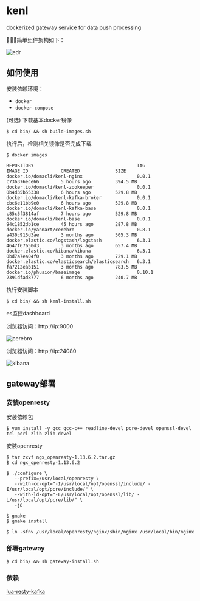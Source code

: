 # kenl

dockerized gateway service for data push processing

简单组件架构如下：

![edr](http://og0usnhfv.bkt.clouddn.com/edr.png)

## 如何使用

安装依赖环境：
- `docker` 
- `docker-compose`

(可选) 下载基本docker镜像

```
$ cd bin/ && sh build-images.sh
```

执行后，检测相关镜像是否完成下载

```
$ docker images

REPOSITORY                                      TAG                 IMAGE ID            CREATED             SIZE
docker.io/domacli/kenl-nginx                    0.0.1               c736376ece66        5 hours ago         394.5 MB
docker.io/domacli/kenl-zookeeper                0.0.1               0b4d35b55338        6 hours ago         529.8 MB
docker.io/domacli/kenl-kafka-broker             0.0.1               cbc6e11bb9e0        6 hours ago         529.8 MB
docker.io/domacli/kenl-kafka-base               0.0.1               c85c5f3814af        7 hours ago         529.8 MB
docker.io/domacli/kenl-base                     0.0.1               94c1852db1ce        45 hours ago        287.8 MB
docker.io/yannart/cerebro                       0.8.1               a430c915d3ae        3 months ago        505.3 MB
docker.elastic.co/logstash/logstash             6.3.1               4647f67650d3        3 months ago        657.4 MB
docker.elastic.co/kibana/kibana                 6.3.1               0bd7a7ea04f0        3 months ago        729.1 MB
docker.elastic.co/elasticsearch/elasticsearch   6.3.1               fa7212eab151        3 months ago        783.5 MB
docker.io/phusion/baseimage                     0.10.1              2391dfad8777        6 months ago        240.7 MB
```

执行安装脚本

```
$ cd bin/ && sh kenl-install.sh
```

es监控dashboard

浏览器访问：http://ip:9000

![cerebro](http://og0usnhfv.bkt.clouddn.com/cerebro.png)

浏览器访问：http://ip:24080

![kibana](http://og0usnhfv.bkt.clouddn.com/kibana.png)


## gateway部署

### 安装openresty
    
安装依赖包  
``` 
$ yum install -y gcc gcc-c++ readline-devel pcre-devel openssl-devel tcl perl zlib zlib-devel
```  
   
    
安装openresty

```
$ tar zxvf ngx_openresty-1.13.6.2.tar.gz    
$ cd ngx_openresty-1.13.6.2

$ ./configure \
   --prefix=/usr/local/openresty \
   --with-cc-opt="-I/usr/local/opt/openssl/include/ -I/usr/local/opt/pcre/include/" \
   --with-ld-opt="-L/usr/local/opt/openssl/lib/ -L/usr/local/opt/pcre/lib/" \
   -j8

$ gmake    
$ gmake install

$ ln -sfnv /usr/local/openresty/nginx/sbin/nginx /usr/local/bin/nginx
```

### 部署gateway

```
$ cd bin/ && sh gateway-install.sh
```

### 依赖

[lua-resty-kafka](https://github.com/doujiang24/lua-resty-kafka)

